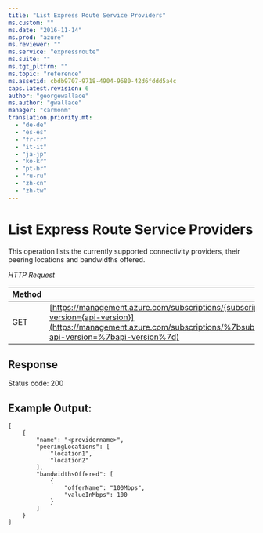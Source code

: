 ```yaml
---
title: "List Express Route Service Providers"
ms.custom: ""
ms.date: "2016-11-14"
ms.prod: "azure"
ms.reviewer: ""
ms.service: "expressroute"
ms.suite: ""
ms.tgt_pltfrm: ""
ms.topic: "reference"
ms.assetid: cbdb9707-9718-4904-9680-42d6fddd5a4c
caps.latest.revision: 6
author: "georgewallace"
ms.author: "gwallace"
manager: "carmonm"
translation.priority.mt: 
  - "de-de"
  - "es-es"
  - "fr-fr"
  - "it-it"
  - "ja-jp"
  - "ko-kr"
  - "pt-br"
  - "ru-ru"
  - "zh-cn"
  - "zh-tw"
---
```

# List Express Route Service Providers
This operation lists the currently supported connectivity providers, their peering locations and bandwidths offered.  
  
 *HTTP Request*  
  
|Method|Url|  
|------------|---------|  
|GET|[https://management.azure.com/subscriptions/{subscriptionId}/providers/Microsoft.Network/expressRouteServiceProviders?api-version={api-version}](https://management.azure.com/subscriptions/%7bsubscriptionId%7d/providers/Microsoft.Network/expressRouteServiceProviders?api-version=%7bapi-version%7d)|  
  
## Response  
 Status code: 200  
  
## Example Output:  
  
```  
[  
    {  
        "name": "<providername>",  
        "peeringLocations": [  
            "location1",  
            "location2"  
        ],  
        "bandwidthsOffered": [  
            {  
                "offerName": "100Mbps",  
                "valueInMbps": 100  
            }  
        ]  
    }  
]  
  
```